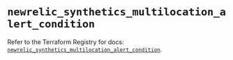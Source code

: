 # `newrelic_synthetics_multilocation_alert_condition`

Refer to the Terraform Registry for docs: [`newrelic_synthetics_multilocation_alert_condition`](https://registry.terraform.io/providers/newrelic/newrelic/3.72.1/docs/resources/synthetics_multilocation_alert_condition).

